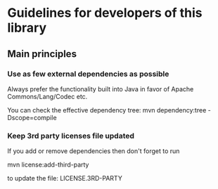 # Guidelines for developers of this library

## Main principles

### Use as few external dependencies as possible

Always prefer the functionality built into Java in favor of Apache Commons/Lang/Codec etc.

You can check the effective dependency tree:
mvn dependency:tree -Dscope=compile

### Keep 3rd party licenses file updated

If you add or remove dependencies then don't forget to run

mvn license:add-third-party

to update the file: LICENSE.3RD-PARTY 